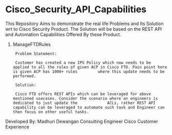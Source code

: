 # Cisco_Security_API_Capabilities
This Repository Aims to demonstrate the real life Problems and Its Solution wrt to Cisco Security Product. The Solution will be based on the REST API and Automation Capabilities Offered By these Product.


1. ManageFTDRules

        Problem Statement:

        Customer has created a new IPS Policy which now needs to be applied to all the rules of given ACP in Cisco FTD. Pain point here is given ACP has 1000+ rules         where this update needs to be performed.

        Solution:

        Cisco FTD offers REST APIs which can be leveraged for above mentioned usecases. Consider the scenario where an engineers is dedicated to just update the             ACLs, rather REST API capability can be leveraged to automate such task and Engineer can then focus on other useful tasks.


Developed By:
Madhuri Dewangan
Consulting Engineer
Cisco Customer Experience
